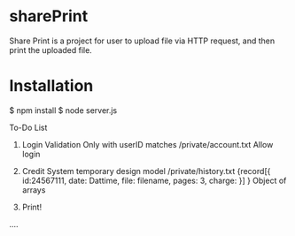 # sharePrint

Share Print is a project for user to upload file via HTTP request, and then print the uploaded file.

# Installation

$ npm install
$ node server.js

To-Do List
1. Login Validation
	Only with userID matches /private/account.txt
	Allow login

2. Credit System
	temporary design model
	/private/history.txt
	{record[{
		id:24567111,
		date: Dattime,
		file: filename,
		pages: 3,
		charge:
		}]
	}
	Object of arrays
3. Print!

....